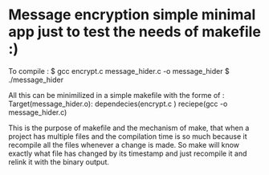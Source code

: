 # Message encryption simple minimal app just to test the needs of makefile :) 

To compile :
	$ gcc encrypt.c  message_hider.c -o message_hider
	$ ./message_hider

All this can be minimilized in a simple makefile with the forme of :
Target(message_hider.o): dependecies(encrypt.c )
	reciepe(gcc -o message_hider.c)


This is the purpose of makefile and the mechanism of make, that when a project has multiple files and the compilation time is so much because it recompile all the files whenever a change is made.
So make will know exactly what file has changed by its timestamp and just recompile it and relink it with the binary output.
